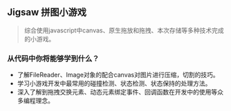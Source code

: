 ## Jigsaw 拼图小游戏 ##
  
  > 综合使用javascript中canvas、原生拖放和拖拽、本次存储等多种技术完成的小游戏。
  
  
### 从代码中你将能够学到什么？ ###
  
  - 了解FileReader、Image对象的配合canvas对图片进行压缩，切割的技巧。
  - 学习小游戏开发中最常用的碰撞检测、状态检测、状态保持的处理方法。
  - 深入了解到拖拽交换元素、动态元素绑定事件、回调函数在开发中的使用等众多编程理念。
